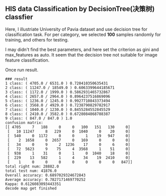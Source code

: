 ## HIS data Classification by DecisionTree(决策树) classfier

Here, I illustriate University of Pavia dataset and use decision tree for classification task.
For per category, we selected **100** samples randomly for training, and others for testing.

I may didn't find the best parameters, and here set the criterion as gini and max_features as auto.
It seem that the decision tree not suitable for image feature classification. 

Once run result.
```
### result
1 class: ( 4705.0 / 6531.0 ) 0.720410350635431
2 class: ( 11247.0 / 18549.0 ) 0.6063399644185671
3 class: ( 1172.0 / 1999.0 ) 0.5862931465732867
4 class: ( 2657.0 / 2964.0 ) 0.8964237516869096
5 class: ( 1236.0 / 1245.0 ) 0.9927710843373494
6 class: ( 3568.0 / 4929.0 ) 0.7238790829782917
7 class: ( 1040.0 / 1230.0 ) 0.8455284552845529
8 class: ( 2410.0 / 3582.0 ) 0.6728084868788387
9 class: ( 847.0 / 847.0 ) 1.0
confusion matrix:
[[ 4705     7   188     0     0   100   151   130     0]
 [   10 11247     8   229     0  1040     0    20     0]
 [  540     0  1172     0     0     1    19   947     0]
 [    2  1658     0  2657     0   169     0     0     0]
 [   34     0     9     2  1236    17     0     6     0]
 [   72  5623     9    75     4  3568     1    51     0]
 [  938     1    31     0     1     0  1040    18     0]
 [  229    13   582     1     4    34    19  2410     0]
 [    1     0     0     0     0     0     0     0   847]]
total right num: 28882.0
total test num: 41876.0
Overall accuracy: 0.6897029324672843
Average accuracy: 0.7827171469770252
Kappa: 0.6126083093443351
decode map get finished
```
